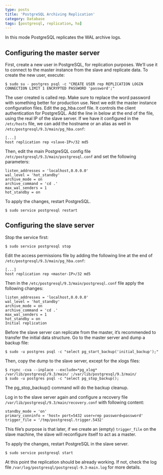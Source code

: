 ```yaml
---
type: posts
title: 'PostgreSQL Archiving Replication'
category: Database
tags: [postgresql, replication, ha]
---
```


In this mode PostgreSQL replicates the WAL archive logs.

## Configuring the master server

First, create a new user in PostgreSQL, for replication purposes. We’ll use it to connect to the master instance from the slave and replicate data. To create the new user, execute:

```
$ sudo su - postgres psql -c "CREATE USER rep REPLICATION LOGIN CONNECTION LIMIT 1 ENCRYPTED PASSWORD 'password';"
```

The user created is called rep. Make sure to replace the word password with something better for production use.
Next we edit the master instance configuration files. Edit the pg_hba.conf file. It controls the client authentication for PostgreSQL. Add the line in below at the end of the file, using the real IP of the slave server. If we have it configured in the `/etc/hosts` file, we can add the hostname or an alias as well in `/etc/postgresql/9.3/main/pg_hba.conf`:

```
[...]
host replication rep <slave-IP>/32 md5
```

Then, edit the main PostgreSQL config file `/etc/postgresql/9.3/main/postgresql.conf` and set the following parameters:

```
listen_addresses = 'localhost,0.0.0.0'
wal_level = 'hot_standby'
archive_mode = on
archive_command = 'cd .'
max_wal_senders = 1
hot_standby = on
```

To apply the changes, restart PostgreSQL.

```
$ sudo service postgresql restart
```

## Configuring the slave server

Stop the service first:

```
$ sudo service postgresql stop
```

Edit the access permissions file by adding the following line at the end of `/etc/postgresql/9.3/main/pg_hba.conf`:

```
[...]
host replication rep <master-IP>/32 md5
```

Then in the `/etc/postgresql/9.3/main/postgresql.conf` file apply the following changes:

```
listen_addresses = 'localhost,0.0.0.0'
wal_level = 'hot_standby'
archive_mode = on
archive_command = 'cd .'
max_wal_senders = 1
hot_standby = on
Initial replication
```

Before the slave server can replicate from the master, it’s recommended to transfer the initial data structure. Go to the master server and dump a backup file:

```
$ sudo -u postgres psql -c "select pg_start_backup('initial_backup');"
```

Then, copy the dump to the slave server, except for the xlogs files:

```
$ rsync -cva --inplace --exclude=*pg_xlog* /var/lib/postgresql/9.3/main/ :/var/lib/postgresql/9.3/main/
$ sudo -u postgres psql -c "select pg_stop_backup();
```

The pg_stop_backup() command will do the backup cleanup.

Log in to the slave server again and configure a recovery file `/var/lib/postgresql/9.3/main/recovery.conf` with following content:

```
standby_mode = 'on'
primary_conninfo = 'host= port=5432 user=rep password=password'
trigger_file = '/tmp/postgresql.trigger.5432'
```

This file’s purpose is that later, if we create an (empty) `trigger_file` on the slave machine, the slave will reconfigure itself to act as a master.

To apply the changes, restart PostgreSQL in the slave server.

```
$ sudo service postgresql start
```

At this point the replication should be already working. If not, check the log file `/var/log/postgresql/postgresql-9.3-main.log` for more details.
